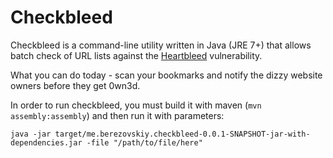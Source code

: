 Checkbleed
================

Checkbleed is a command-line utility written in Java (JRE 7+) that allows batch check of URL lists against the [Heartbleed](http://heartbleed.com/) vulnerability.

What you can do today - scan your bookmarks and notify the dizzy website owners before they get 0wn3d.

In order to run checkbleed, you must build it with maven (`mvn assembly:assembly`) and then run it with parameters:

`java -jar target/me.berezovskiy.checkbleed-0.0.1-SNAPSHOT-jar-with-dependencies.jar -file "/path/to/file/here"`